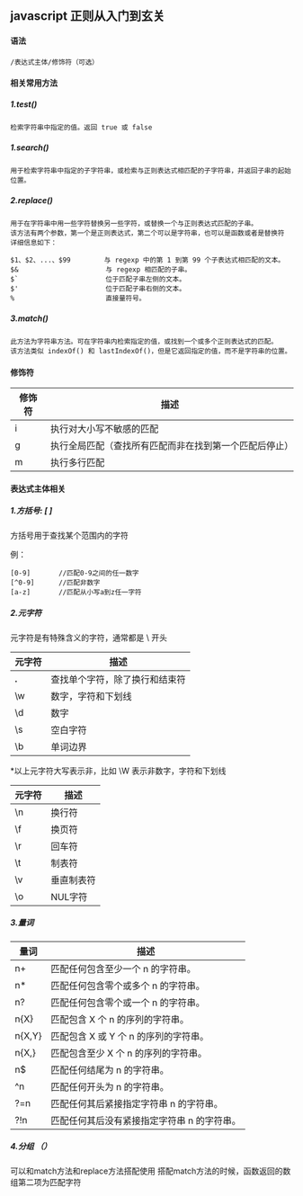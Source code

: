 ## javascript 正则从入门到玄关

#### 语法
    /表达式主体/修饰符（可选）

#### 相关常用方法

##### 1.test()
    检索字符串中指定的值。返回 true 或 false

##### 1.search()
    用于检索字符串中指定的子字符串，或检索与正则表达式相匹配的子字符串，并返回子串的起始位置。


##### 2.replace()

    用于在字符串中用一些字符替换另一些字符，或替换一个与正则表达式匹配的子串。
    该方法有两个参数，第一个是正则表达式，第二个可以是字符串，也可以是函数或者是替换符
    详细信息如下：

    $1、$2、...、$99　　     与 regexp 中的第 1 到第 99 个子表达式相匹配的文本。
    $&　                    与 regexp 相匹配的子串。
    $`　                    位于匹配子串左侧的文本。
    $'　                    位于匹配子串右侧的文本。
    %　                     直接量符号。

##### 3.match()
    此方法为字符串方法。可在字符串内检索指定的值，或找到一个或多个正则表达式的匹配。
    该方法类似 indexOf() 和 lastIndexOf()，但是它返回指定的值，而不是字符串的位置。

#### 修饰符

|修饰符|描述|
|---|---|
|i|执行对大小写不敏感的匹配|
|g|执行全局匹配（查找所有匹配而非在找到第一个匹配后停止）|
|m|执行多行匹配|

#### 表达式主体相关

##### 1.方括号: [ ]



方括号用于查找某个范围内的字符
    
例：
    
    [0-9]       //匹配0-9之间的任一数字
    [^0-9]      //匹配非数字
    [a-z]       //匹配从小写a到z任一字符

##### 2.元字符

元字符是有特殊含义的字符，通常都是 \ 开头

|元字符|描述|
|--|--|
|<strong>.</strong>|查找单个字符，除了换行和结束符|
|\w|数字，字符和下划线|
|\d|数字|
|\s|空白字符|
|\b|单词边界|

*以上元字符大写表示非，比如 \W 表示非数字，字符和下划线

|元字符|描述|
|--|--|
|\n|换行符|
|\f|换页符|
|\r|回车符|
|\t|制表符|
|\v|垂直制表符|
|\o|NUL字符|

##### 3.量词 

|量词|描述|
|--|--|
|n+	|匹配任何包含至少一个 n 的字符串。|
|n*	|匹配任何包含零个或多个 n 的字符串。|
|n?	|匹配任何包含零个或一个 n 的字符串。|
|n{X}	|匹配包含 X 个 n 的序列的字符串。|
|n{X,Y}	|匹配包含 X 或 Y 个 n 的序列的字符串。|
|n{X,}	|匹配包含至少 X 个 n 的序列的字符串。|
|n$	|匹配任何结尾为 n 的字符串。|
|^n	|匹配任何开头为 n 的字符串。|
|?=n	|匹配任何其后紧接指定字符串 n 的字符串。|
|?!n	|匹配任何其后没有紧接指定字符串 n 的字符串。|


##### 4.分组 （）

可以和match方法和replace方法搭配使用
搭配match方法的时候，函数返回的数组第二项为匹配字符

